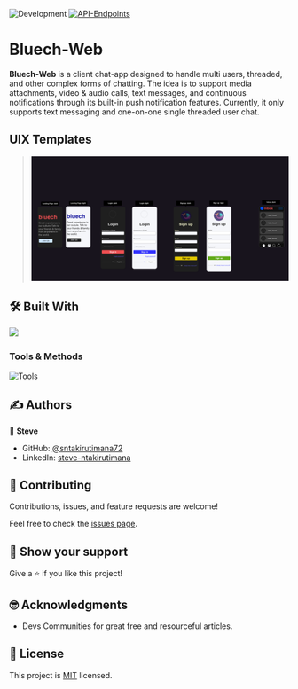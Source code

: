 ![Development](https://img.shields.io/badge/Development-v)
[![API-Endpoints](https://img.shields.io/badge/Server-Endpoints-ee4f51)](https://github.com/sntakirutimana72/bluech)


# Bluech-Web

**Bluech-Web** is a client chat-app designed to handle multi users, threaded, and other complex forms of chatting.
The idea is to support media attachments, video & audio calls, text messages, and continuous notifications through its built-in push notification features.
Currently, it only supports text messaging and one-on-one single threaded user chat.


## UIX Templates

<blockquote>
  <img src="docs/UIX/drawio.png" alt="UIX Templates" />
</blockquote>

## 🛠️ Built With

![](https://skillicons.dev/icons?i=react,redux,html,css,tailwind,materialui,ts)

### Tools & Methods

![Tools](https://skillicons.dev/icons?i=git,github,githubactions,postman,idea,netlify)


## ✍️ Authors

👤 **Steve**

- GitHub: [@sntakirutimana72](https://github.com/sntakirutimana72/)
- LinkedIn: [steve-ntakirutimana](https://www.linkedin.com/in/steve-ntakirutimana/)

## 🤝 Contributing

Contributions, issues, and feature requests are welcome!

Feel free to check the [issues page](../../issues/).

## 🫶 Show your support

Give a ⭐️ if you like this project!

## 🤓 Acknowledgments

- Devs Communities for great free and resourceful articles.

## 📝 License

This project is [MIT](./LICENSE) licensed.
